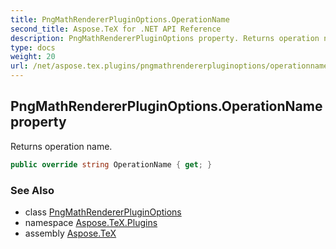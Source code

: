 ```yaml
---
title: PngMathRendererPluginOptions.OperationName
second_title: Aspose.TeX for .NET API Reference
description: PngMathRendererPluginOptions property. Returns operation name
type: docs
weight: 20
url: /net/aspose.tex.plugins/pngmathrendererpluginoptions/operationname/
---
```

## PngMathRendererPluginOptions.OperationName property

Returns operation name.

```csharp
public override string OperationName { get; }
```

### See Also

* class [PngMathRendererPluginOptions](../)
* namespace [Aspose.TeX.Plugins](../../pngmathrendererpluginoptions/)
* assembly [Aspose.TeX](../../../)


